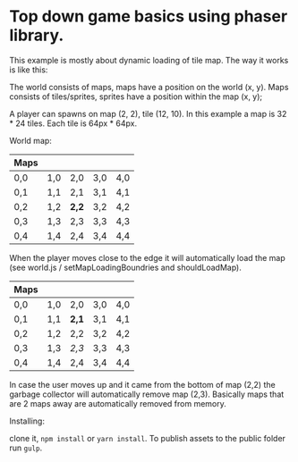 # Top down game basics using phaser library.

This example is mostly about dynamic loading of tile map.
The way it works is like this:

The world consists of maps, maps have a position on the world (x, y).
Maps consists of tiles/sprites, sprites have a position within the map (x, y);

A player can spawns on map (2, 2), tile (12, 10).
In this example a map is 32 * 24 tiles. Each tile is 64px * 64px.

World map:

|Maps |     |     |     |     |
|-----|-----|-----|-----|-----|
| 0,0 | 1,0 | 2,0 | 3,0 | 4,0 |
| 0,1 | 1,1 | 2,1 | 3,1 | 4,1 |
| 0,2 | 1,2 | **2,2** | 3,2 | 4,2 |
| 0,3 | 1,3 | 2,3 | 3,3 | 4,3 |
| 0,4 | 1,4 | 2,4 | 3,4 | 4,4 |

When the player moves close to the edge it will automatically load the map (see world.js / setMapLoadingBoundries and shouldLoadMap).

|Maps |     |     |     |     |
|-----|-----|-----|-----|-----|
| 0,0 | 1,0 | 2,0 | 3,0 | 4,0 |
| 0,1 | 1,1 | **2,1** | 3,1 | 4,1 |
| 0,2 | 1,2 | 2,2 | 3,2 | 4,2 |
| 0,3 | 1,3 | *2,3* | 3,3 | 4,3 |
| 0,4 | 1,4 | 2,4 | 3,4 | 4,4 |

In case the user moves up and it came from the bottom of map (2,2) the garbage collector will automatically remove map (2,3).
Basically maps that are 2 maps away are automatically removed from memory.

Installing:

clone it, `npm install` or `yarn install`.
To publish assets to the public folder run `gulp`.
